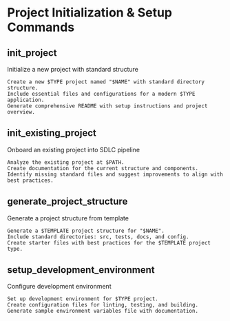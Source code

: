 # Project Initialization & Setup Commands

## init_project

Initialize a new project with standard structure

```prompt
Create a new $TYPE project named "$NAME" with standard directory structure.
Include essential files and configurations for a modern $TYPE application.
Generate comprehensive README with setup instructions and project overview.
```

## init_existing_project

Onboard an existing project into SDLC pipeline

```prompt
Analyze the existing project at $PATH.
Create documentation for the current structure and components.
Identify missing standard files and suggest improvements to align with best practices.
```

## generate_project_structure

Generate a project structure from template

```prompt
Generate a $TEMPLATE project structure for "$NAME".
Include standard directories: src, tests, docs, and config.
Create starter files with best practices for the $TEMPLATE project type.
```

## setup_development_environment

Configure development environment

```prompt
Set up development environment for $TYPE project.
Create configuration files for linting, testing, and building.
Generate sample environment variables file with documentation.
``` 